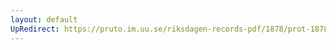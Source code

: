 ```yaml
---
layout: default
UpRedirect: https://pruto.im.uu.se/riksdagen-records-pdf/1878/prot-1878--fk--040/prot-1878--fk--040_005.pdf
---
```

